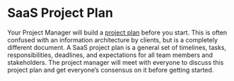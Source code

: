 # SaaS Project Plan

Your Project Manager will build a [project plan](https://www.teamgantt.com/guide-to-project-management/how-to-plan-a-project) before you start. This is often confused with an information architecture by clients, but is a completely different document. A SaaS project plan is a general set of timelines, tasks, responsibilities, deadlines, and expectations for all team members and stakeholders. The project manager will meet with everyone to discuss this project plan and get everyone’s consensus on it before getting started.



